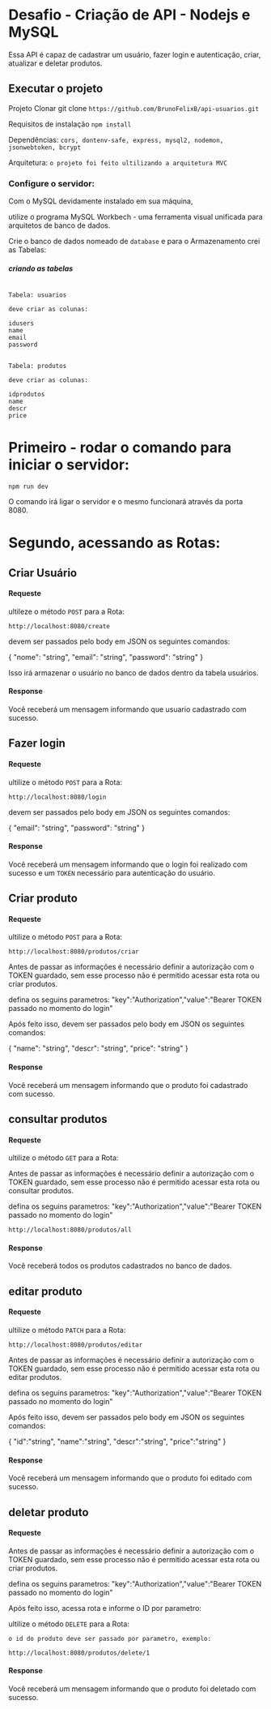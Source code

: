 # Desafio - Criação de API - Nodejs e MySQL

Essa API é capaz de cadastrar um usuário, fazer login e autenticação, criar, atualizar e deletar produtos.


## Executar o projeto

Projeto Clonar git clone `https://github.com/BrunoFelixB/api-usuarios.git`

Requisitos de instalação `npm install`

Dependências: `cors, dontenv-safe, express, mysql2, nodemon, jsonwebtoken, bcrypt`

Arquitetura: `o projeto foi feito ultilizando a arquitetura MVC`

### Configure o servidor:

Com o MySQL devidamente instalado em sua máquina,

utilize o programa MySQL Workbech - uma ferramenta visual unificada para arquitetos de banco de dados.

Crie o banco de dados nomeado de `database` e para o Armazenamento crei as Tabelas: 

##### criando as tabelas

```

Tabela: usuarios

deve criar as colunas: 

idusers
name
email
password

```


```

Tabela: produtos

deve criar as colunas: 

idprodutos
name
descr
price

```

# Primeiro - rodar o comando para iniciar o servidor:

```
npm run dev

```
O comando irá ligar o servidor e o mesmo funcionará através da porta 8080.

# Segundo, acessando as Rotas:

## Criar Usuário

#### Requeste 

ultileze o método `POST` para a Rota:

```
http://localhost:8080/create

```

devem ser passados pelo body em JSON os seguintes comandos: 

{
    "nome": "string",
    "email": "string",
    "password": "string"
}


Isso irá armazenar o usuário no banco de dados dentro da tabela usuários.

#### Response 

Você receberá um mensagem informando que usuario cadastrado com sucesso.


## Fazer login

#### Requeste 

ultilize o método `POST` para a Rota:

```
http://localhost:8080/login

```

devem ser passados pelo body em JSON os seguintes comandos: 

{
    "email": "string",
    "password": "string"
}

#### Response 

Você receberá um mensagem informando que o login foi realizado com sucesso e um `TOKEN` necessário para autenticação do usuário.


## Criar produto

#### Requeste 

ultilize o método `POST` para a Rota:

```
http://localhost:8080/produtos/criar

```

Antes de passar as informações é necessário definir a autorização com o TOKEN guardado, sem esse processo não é permitido acessar esta rota ou criar produtos. 

defina os seguins parametros: "key":"Authorization","value":"Bearer TOKEN passado no momento do login"

Após feito isso, devem ser passados pelo body em JSON os seguintes comandos: 

{
    "name": "string",
    "descr": "string",
    "price": "string"
}

#### Response 

Você receberá um mensagem informando que o produto foi cadastrado com sucesso.



## consultar produtos

#### Requeste 

ultilize o método `GET` para a Rota:

Antes de passar as informações é necessário definir a autorização com o TOKEN guardado, sem esse processo não é permitido acessar esta rota ou consultar produtos. 

defina os seguins parametros: "key":"Authorization","value":"Bearer TOKEN passado no momento do login"

```
http://localhost:8080/produtos/all

```


#### Response 

Você receberá todos os produtos cadastrados no banco de dados.


## editar produto

#### Requeste 

ultilize o método `PATCH` para a Rota:

```
http://localhost:8080/produtos/editar

```

Antes de passar as informações é necessário definir a autorização com o TOKEN guardado, sem esse processo não é permitido acessar esta rota ou editar produtos. 

defina os seguins parametros: "key":"Authorization","value":"Bearer TOKEN passado no momento do login"

Após feito isso, devem ser passados pelo body em JSON os seguintes comandos: 

{
  "id":"string",
  "name":"string",
  "descr":"string",
  "price":"string"
}


#### Response 

Você receberá um mensagem informando que o produto foi editado com sucesso.


## deletar produto

#### Requeste 

Antes de passar as informações é necessário definir a autorização com o TOKEN guardado, sem esse processo não é permitido acessar esta rota ou criar produtos. 

defina os seguins parametros: "key":"Authorization","value":"Bearer TOKEN passado no momento do login"

Após feito isso, acessa rota e informe o ID por parametro:

ultilize o método `DELETE` para a Rota:

```
o id do produto deve ser passado por parametro, exemplo:

http://localhost:8080/produtos/delete/1

```

#### Response 

Você receberá um mensagem informando que o produto foi deletado com sucesso.
